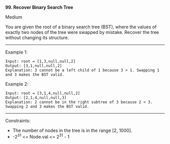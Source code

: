 **99. Recover Binary Search Tree**


Medium


You are given the root of a binary search tree (BST), where the values of exactly two nodes of the tree were swapped by mistake. Recover the tree without changing its structure.

*** 

Example 1:
```
Input: root = [1,3,null,null,2]
Output: [3,1,null,null,2]
Explanation: 3 cannot be a left child of 1 because 3 > 1. Swapping 1 and 3 makes the BST valid.
```
Example 2:
```
Input: root = [3,1,4,null,null,2]
Output: [2,1,4,null,null,3]
Explanation: 2 cannot be in the right subtree of 3 because 2 < 3. Swapping 2 and 3 makes the BST valid.
``` 
***
Constraints:

- The number of nodes in the tree is in the range [2, 1000].
- -2<sup>31</sup> <= Node.val <= 2<sup>31</sup> - 1